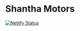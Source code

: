 # Shantha Motors

[![Netlify Status](https://api.netlify.com/api/v1/badges/7f8f4458-fa90-4558-90d2-66c8159b9c24/deploy-status)](https://app.netlify.com/projects/shanthamotors/deploys)


